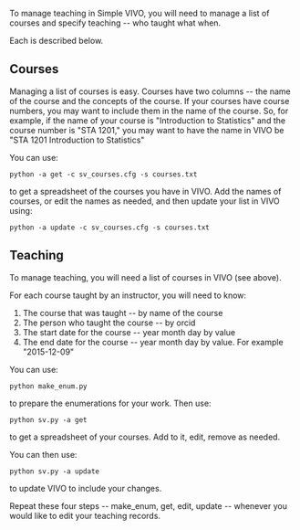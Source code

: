 To manage teaching in Simple VIVO, you will need to manage a list of courses and specify teaching -- who taught what when.

Each is described below.

## Courses

Managing a list of courses is easy.  Courses have two columns -- the name of the course and the concepts of the 
course.  If your courses  have course numbers, you may want to include them in the name of the course.  So, for 
example, if the name of
your course is "Introduction to Statistics" and the course number is "STA 1201," you may want to have the name in 
VIVO be "STA 1201 Introduction to Statistics"

You can use:

    python -a get -c sv_courses.cfg -s courses.txt
    
to get a spreadsheet of the courses you have in VIVO.  Add the names of courses, or edit the names as needed,
and then update your list in VIVO using:

    python -a update -c sv_courses.cfg -s courses.txt
    
## Teaching

To manage teaching, you will need a list of courses in VIVO (see above).

For each course taught by an instructor, you will need to know:

1. The course that was taught -- by name of the course
1. The person who taught the course -- by orcid 
1. The start date for the course -- year month day by value
1. The end date for the course -- year month day by value.  For example "2015-12-09"

You can use:

    python make_enum.py

to prepare the enumerations for your work.  Then use:

    python sv.py -a get

to get a spreadsheet of your courses.  Add to it, edit, remove as needed.

You can then use:

    python sv.py -a update

to update VIVO to include your changes.

Repeat these four steps -- make_enum, get, edit, update -- whenever you would like to edit your teaching records.
